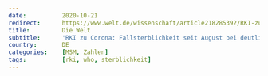 ```yaml
---
date:          2020-10-21
redirect:      https://www.welt.de/wissenschaft/article218285392/RKI-zu-Corona-Fallsterblichkeit-seit-August-bei-deutlich-unter-1-Prozent.html
title:         Die Welt
subtitle:      'RKI zu Corona: Fallsterblichkeit seit August bei deutlich unter 1 Prozent'
country:       DE
categories:    [MSM, Zahlen]
tags:          [rki, who, sterblichkeit]
---
```

